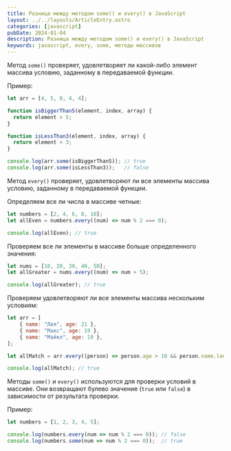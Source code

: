 ```yaml
---
title: Разница между методом some() и every() в JavaScript  
layout: ../../layouts/ArticleEntry.astro
categories: [javascript]
pubDate: 2024-01-04
description: Разница между методом some() и every() в JavaScript 
keywords: javascript, every, some, методы массивов
---
```


Метод `some()` проверяет, удовлетворяет ли какой-либо элемент массива условию, заданному в передаваемой функции.

Пример:
```javascript
let arr = [4, 5, 8, 4, 4];

function isBiggerThan5(element, index, array) {
  return element > 5;
}

function isLessThan3(element, index, array) {
  return element < 3;
}

console.log(arr.some(isBiggerThan5)); // true
console.log(arr.some(isLessThan3));   // false
```

Метод `every()` проверяет, удовлетворяют ли все элементы массива условию, заданному в передаваемой функции.

Определяем все ли числа в массиве четные:
```javascript
let numbers = [2, 4, 6, 8, 10];
let allEven = numbers.every((num) => num % 2 === 0);

console.log(allEven); // true
```

Проверяем все ли элементы в массиве больше определенного значения:
```javascript
let nums = [10, 20, 30, 40, 50];
let allGreater = nums.every((num) => num > 5);

console.log(allGreater); // true
```

Проверяем удовлетворяют ли все элементы массива нескольким условиям:
```javascript
let arr = [
    { name: "Лия", age: 21 },
    { name: "Макс", age: 19 },
    { name: "Майкл", age: 19 },
];

let allMatch = arr.every((person) => person.age > 18 && person.name.length > 2);

console.log(allMatch); // true
```

Методы `some()` и `every()` используются для проверки условий в массиве. Они возвращают булево значение (`true` или `false`) в зависимости от результата проверки.

Пример:
```javascript 
let numbers = [1, 2, 3, 4, 5];

console.log(numbers.every(num => num % 2 === 0)); // false
console.log(numbers.some(num => num % 2 === 0));  // true
```